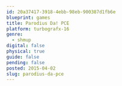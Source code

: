 ```yaml
---
id: 20a37417-3918-4ebb-98eb-900387d1fb6e
blueprint: games
title: Parodius Da! PCE
platform: turbografx-16
genre:
  - shmup
digital: false
physical: true
guide: false
pending: false
posted: 2015-04-02
slug: parodius-da-pce
---
```

